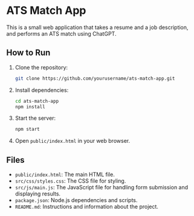 # ATS Match App

This is a small web application that takes a resume and a job description, and performs an ATS match using ChatGPT.

## How to Run

1. Clone the repository:
   ```sh
   git clone https://github.com/yourusername/ats-match-app.git
   ```

2. Install dependencies:
   ```sh
   cd ats-match-app
   npm install
   ```

3. Start the server:
   ```sh
   npm start
   ```

4. Open `public/index.html` in your web browser.

## Files

- `public/index.html`: The main HTML file.
- `src/css/styles.css`: The CSS file for styling.
- `src/js/main.js`: The JavaScript file for handling form submission and displaying results.
- `package.json`: Node.js dependencies and scripts.
- `README.md`: Instructions and information about the project.

